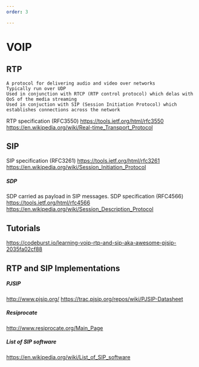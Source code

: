 ```yaml
---
order: 3

---
```


# VOIP

## RTP
```
A protocol for delivering audio and video over networks
Typically run over UDP
Used in conjunction with RTCP (RTP control protocol) which delas with QoS of the media streaming
Used in conjuction with SIP (Session Initiation Protocol) which establishes connections across the network
```
RTP specification (RFC3550) https://tools.ietf.org/html/rfc3550
https://en.wikipedia.org/wiki/Real-time_Transport_Protocol


## SIP

SIP specification (RFC3261) https://tools.ietf.org/html/rfc3261
https://en.wikipedia.org/wiki/Session_Initiation_Protocol

##### SDP
SDP carried as payload in SIP messages.
SDP specification (RFC4566) https://tools.ietf.org/html/rfc4566
https://en.wikipedia.org/wiki/Session_Description_Protocol


## Tutorials
https://codeburst.io/learning-voip-rtp-and-sip-aka-awesome-pjsip-2035fa02cf88

## RTP and SIP Implementations

##### PJSIP
http://www.pjsip.org/
https://trac.pjsip.org/repos/wiki/PJSIP-Datasheet

##### Resiprocate
http://www.resiprocate.org/Main_Page

##### List of SIP software
https://en.wikipedia.org/wiki/List_of_SIP_software


